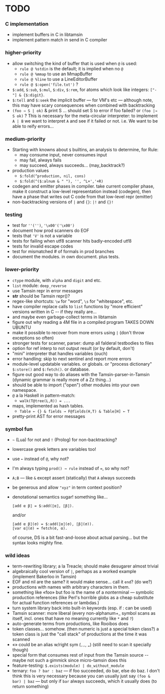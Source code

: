 TODO
====

### C implementation ###

*   implement buffers in C in libtamsin
*   implement pattern match in send in C compiler

### higher-priority ###

*   allow switching the kind of buffer that is used when `@` is used:
    *   `rule @ %stdin` is the default; it is implied when no `@`
    *   `rule @ %mmap` to use an MmapBuffer
    *   `rule @ %line` to use a LineEditorBuffer
    *   `rule @ $:open('file.txt')` ?
*   `$:add`, `$:sub`, `$:mul`, `$:div`, `$:rem`, for atoms which look like
    integers: `["-"] & {$:digit}`.
*   `$:tell` and `$:seek` the implicit buffer — for VM's etc — although
    note, this may have scary consequences when combined with backtracking
*   `(foo → S | ok)` & print S ... should set S to error if foo failed?
    or `(foo |→ S ok)` ?  This is necessary for the meta-circular
    interpreter: to implement `A | B` we want to interpret `A` and see
    if it failed or not.  i.e. We want to be able to reify errors...

### medium-priority ###

*   Starting with knowns about `$` builtins, an analysis to determine, for Rule:
    - may consume input, never consumes input
    - may fail, always fails
    - may succeed, always succeeds... (may_backtrack?)
*   production values
    *   `$:fold(^production, nil, cons)`
    *   `$:fold(^($:alnum & " "), '', ^L+','+R)`
*   codegen and emitter phases in compiler.  take current compiler phase,
    make it construct a low-level representation instead (codegen), then
    have a phase that writes out C code from that low-level repr (emitter)
*   non-backtracking versions of `|` and `{}`:  `|!` and `{}!`

### testing ###

*   test for `''('')`, `'\x00'('\x00')`
*   document how prod scanners do EOF
*   tests that `'V'` is not a variable
*   tests for failing when utf8 scanner hits badly-encoded utf8
*   tests for invalid escape codes
*   test for mismatched # of formals in prod branches
*   document the modules.  in own document.  plus tests.

### lower-priority ###

*   `ctype` module, with `alpha` and `digit` and etc.
*   `list` module: `deep_reverse`
*   use Tamsin repr in error messages
*   __str__ should be Tamsin repr()?
*   regex-like shortcuts: `\w` for "word", `\s` for "whitespace", etc.
*   have compiler replace calls to `list` functions
    by "more efficient" versions written in C -- if they really are...
*   and maybe even garbage-collect terms in libtamsin
*   figure out why reading a 4M file in a compiled program TAKES DOWN UBUNTU
*   make it possible to recover from more errors using `|` (don't throw
    exceptions so often)
*   stronger tests for scanner, parser: dump all falderal testbodies to files
*   option for ref interp to not output result (or by default, don't)
*   "mini" interpreter that handles variables (ouch)
*   error handling: skip to next sentinel and report more errors
*   module-level updatable variables.  or globals.  or "process dictionary"
    `$:store()` and `$:fetch()`.  or database.
*   figure out good way to do aliases with the Tamsin-parser-in-Tamsin
    (dynamic grammar is really more of a Zz thing...)
*   should be able to import ("open") other modules into your own namespace.
*   `@` a la Haskell in pattern-match:
    *   `walk(T@tree(L,R)) = ...`
*   maps, implemented as hash tables.
    *   `Table ← {} & fields → F@fields(H,T) & Table[H] ← T`
*   pretty-print AST for error messages

### symbol fun ###

*   `~` (Lua) for not and `!` (Prolog) for non-backtracking?
*   lowercase greek letters are variables too!
*   use `←` instead of `@`, why not?
*   I'm always typing `prod() → rule` instead of `=`, so why not?
*   `A;B` — like `&` except assert (statically) that `A` always succeeds
*   be generous and allow `"xyz"` in term context position?
*   denotational semantics sugar!  something like...
    
        ⟦add α β⟧ = $:add(⟦α⟧, ⟦β⟧).
    
    and/or

        ⟦add α β⟧(σ) = $:add(⟦α⟧(σ), ⟦β⟧(σ)).
        ⟦var α⟧(σ) = fetch(σ, α).

    of course, DS is a bit fast-and-loose about actual parsing...
    but the syntax looks mighty fine.

### wild ideas ###    

*   term-rewriting library; a la Treacle; should make desugarer almost trivial
*   algebraically cool version of `|`, perhaps as a worked example
    (implement Bakerloo in Tamsin)
*   EOF and nil are the same?  it would make sense... call it `end`? (do we?)
*   productions with names with arbitrary characters in them.
*   something like «foo» but foo is the name of a *non*terminal — symbolic
    production references (like Perl's horrible globs as a cheap substitute
    for actual function references or lambdas.)
*   turn system library back into built-in keywords (esp. if : can be used)
*   Tamsin scanner: more liberal (every non-alphanum+_ symbol scans as itself,
    incl. ones that have no meaning currently like `*` and `?`)
*   auto-generate terms from productions, like Rooibos does
*   token classes... somehow.  (then numeric is just a special token class?)
    a token class is just the "call stack" of productions at the time it
    was scanned
*   «» could be an alias w/right sym (`,,`, `„`)
    (still need to scan it specially though)
*   special form that consumes rest of input from the Tamsin source --
    maybe not such a gimmick since micro-tamsin does this
*   feature-testing: `$.exists(module) | do_without_module`
*   ternary: `foo ? bar : baz` — if foo succeeded, do bar, else do baz.
    I don't think this is very necessary because you can usually just say
    `(foo & bar) | baz` — but only if `bar` always succeeds, which it
    usually does (to return something)
